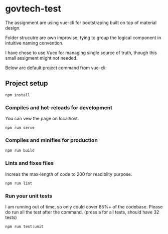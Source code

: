 # govtech-test

The assignment are using vue-cli for bootstraping built on top of material design.

Folder strucutre are own improvise, tying to group the logical component in intuitive naming convention.

I have chose to use Vuex for managing single source of truth, though this small assigment might not needed.

Below are default project command from vue-cli:

## Project setup
```
npm install
```

### Compiles and hot-reloads for development
You can vew the page on localhost.
```
npm run serve
```

### Compiles and minifies for production
```
npm run build
```

### Lints and fixes files
Increas the max-length of code to 200 for readiblity purpose.
```
npm run lint
```

### Run your unit tests
I am running out of time, so only could cover 85%+ of the codebase. Please do run all the test after the command. (press a for all tests, should have 32 tests)
```
npm run test:unit
```

